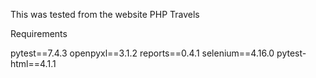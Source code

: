 This was tested from the website PHP Travels

Requirements

pytest==7.4.3
openpyxl==3.1.2
reports==0.4.1
selenium==4.16.0
pytest-html==4.1.1

